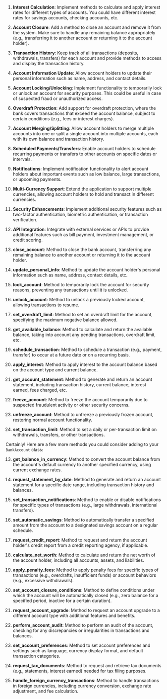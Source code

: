 1. **Interest Calculation**: Implement methods to calculate and apply interest rates for different types of accounts. You could have different interest rates for savings accounts, checking accounts, etc.

2. **Account Closure**: Add a method to close an account and remove it from the system. Make sure to handle any remaining balance appropriately (e.g., transferring it to another account or returning it to the account holder).

3. **Transaction History**: Keep track of all transactions (deposits, withdrawals, transfers) for each account and provide methods to access and display the transaction history.

4. **Account Information Update**: Allow account holders to update their personal information such as name, address, and contact details.

5. **Account Locking/Unlocking**: Implement functionality to temporarily lock or unlock an account for security purposes. This could be useful in case of suspected fraud or unauthorized access.

6. **Overdraft Protection**: Add support for overdraft protection, where the bank covers transactions that exceed the account balance, subject to certain conditions (e.g., fees or interest charges).

7. **Account Merging/Splitting**: Allow account holders to merge multiple accounts into one or split a single account into multiple accounts, each with its own balance and transaction history.

8. **Scheduled Payments/Transfers**: Enable account holders to schedule recurring payments or transfers to other accounts on specific dates or intervals.

9. **Notifications**: Implement notification functionality to alert account holders about important events such as low balance, large transactions, or upcoming payments.

10. **Multi-Currency Support**: Extend the application to support multiple currencies, allowing account holders to hold and transact in different currencies.

11. **Security Enhancements**: Implement additional security features such as two-factor authentication, biometric authentication, or transaction verification.

12. **API Integration**: Integrate with external services or APIs to provide additional features such as bill payment, investment management, or credit scoring.


1. **close_account**: Method to close the bank account, transferring any remaining balance to another account or returning it to the account holder.

2. **update_personal_info**: Method to update the account holder's personal information such as name, address, contact details, etc.

3. **lock_account**: Method to temporarily lock the account for security reasons, preventing any transactions until it is unlocked.

4. **unlock_account**: Method to unlock a previously locked account, allowing transactions to resume.

5. **set_overdraft_limit**: Method to set an overdraft limit for the account, specifying the maximum negative balance allowed.

6. **get_available_balance**: Method to calculate and return the available balance, taking into account any pending transactions, overdraft limit, etc.

7. **schedule_transaction**: Method to schedule a transaction (e.g., payment, transfer) to occur at a future date or on a recurring basis.

8. **apply_interest**: Method to apply interest to the account balance based on the account type and current balance.

9. **get_account_statement**: Method to generate and return an account statement, including transaction history, current balance, interest earned, fees charged, etc.

10. **freeze_account**: Method to freeze the account temporarily due to suspected fraudulent activity or other security concerns.

11. **unfreeze_account**: Method to unfreeze a previously frozen account, restoring normal account functionality.

12. **set_transaction_limit**: Method to set a daily or per-transaction limit on withdrawals, transfers, or other transactions.

Certainly! Here are a few more methods you could consider adding to your `BankAccount` class:

13. **get_balance_in_currency**: Method to convert the account balance from the account's default currency to another specified currency, using current exchange rates.

14. **request_statement_by_date**: Method to generate and return an account statement for a specific date range, including transaction history and balances.

15. **set_transaction_notifications**: Method to enable or disable notifications for specific types of transactions (e.g., large withdrawals, international transfers).

16. **set_automatic_savings**: Method to automatically transfer a specified amount from the account to a designated savings account on a regular schedule.

17. **request_credit_report**: Method to request and return the account holder's credit report from a credit reporting agency, if applicable.

18. **calculate_net_worth**: Method to calculate and return the net worth of the account holder, including all accounts, assets, and liabilities.

19. **apply_penalty_fees**: Method to apply penalty fees for specific types of transactions (e.g., overdrafts, insufficient funds) or account behaviors (e.g., excessive withdrawals).

20. **set_account_closure_conditions**: Method to define conditions under which the account will be automatically closed (e.g., zero balance for a specified period, inactive for a certain duration).

21. **request_account_upgrade**: Method to request an account upgrade to a different account type with additional features and benefits.

22. **perform_account_audit**: Method to perform an audit of the account, checking for any discrepancies or irregularities in transactions and balances.

23. **set_account_preferences**: Method to set account preferences and settings such as language, currency display format, and default transaction categories.

24. **request_tax_documents**: Method to request and retrieve tax documents (e.g., statements, interest earned) needed for tax filing purposes.

25. **handle_foreign_currency_transactions**: Method to handle transactions in foreign currencies, including currency conversion, exchange rate adjustment, and fee calculation.


